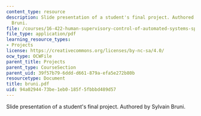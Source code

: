 ```yaml
---
content_type: resource
description: Slide presentation of a student's final project. Authored by Sylvain
  Bruni.
file: /courses/16-422-human-supervisory-control-of-automated-systems-spring-2004/94a0294473be1eb0185f5fbbbd489d57_bruni.pdf
file_type: application/pdf
learning_resource_types:
- Projects
license: https://creativecommons.org/licenses/by-nc-sa/4.0/
ocw_type: OCWFile
parent_title: Projects
parent_type: CourseSection
parent_uid: 39f57b79-6ddd-d661-879a-efa5e272b80b
resourcetype: Document
title: bruni.pdf
uid: 94a02944-73be-1eb0-185f-5fbbbd489d57
---
```

Slide presentation of a student's final project. Authored by Sylvain Bruni.
